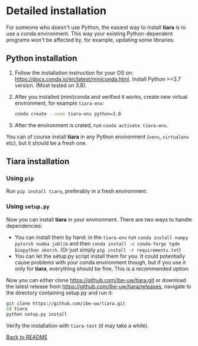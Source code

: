 # Detailed installation

For someone who doesn't use Python, the easiest way to install **tiara** is to use a conda environment.
This way your existing Python-dependent programs won't be affected by, for example, updating some libraries.

## Python installation

1. Follow the installation instruction for your OS on: https://docs.conda.io/en/latest/miniconda.html. 
Install Python >=3.7 version. (Most tested on 3.8).

2. After you installed (mini)conda and verified it works, create new virtual environment, for example `tiara-env`:
    ```bash
    conda create --name tiara-env python=3.8
    ```
3. After the environment is crated, run `conda activate tiara-env`.

You can of course install **tiara** in any Python environment (`venv`, `virtualenv` etc),
but it should be a fresh one.


## **Tiara** installation

### Using `pip`

Run `pip install tiara`, preferably in a fresh environment.

### Using `setup.py`

Now you can install **tiara** in your environment. There are two ways to handle dependencies:
- You can install them by hand: in the `tiara-env` run `conda install numpy pytorch numba joblib` 
and then `conda install -c conda-forge tqdm biopython skorch`. 
(Or just simply `pip install -r requirements.txt`)
- You can let the setup.py script install them for you.
It could potentially cause problems with your conda environment though, 
but if you use it only for **tiara**, everything should be fine. This is a recommended option.

Now you can either clone https://github.com/ibe-uw/tiara.git or download the latest release from 
https://github.com/ibe-uw/tiara/releases, navigate to the directory containing setup.py and run it:

```bash
git clone https://github.com/ibe-uw/tiara.git
cd tiara
python setup.py install
```

Verify the installation with `tiara-test` (it may take a while).

[Back to README](README.md)

